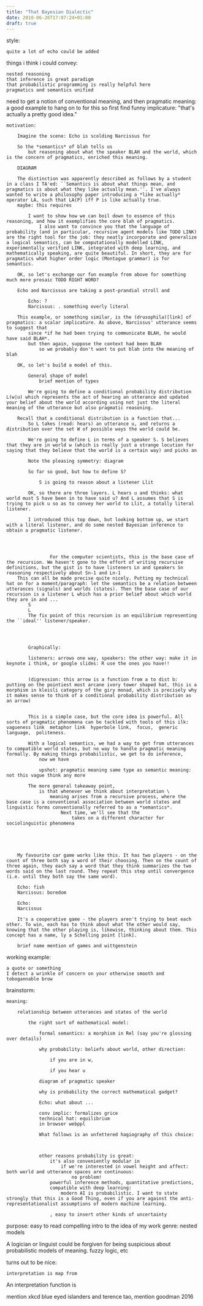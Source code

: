 ```yaml
---
title: "That Bayesian Dialectic"
date: 2018-06-26T17:07:24+01:00
draft: true
---
```


style:

	quite a lot of echo could be added

things i think i could convey:

	nested reasoning
	that inference is great paradigm
	that probabilistic programming is really helpful here
	pragmatics and semantics unified

need to get a notion of conventional meaning, and then pragmatic meaning: a good example to hang on to for this
		so first find funny implicature:
			"that's actually a pretty good idea."


	motivation:

		Imagine the scene: Echo is scolding Narcissus for

		So the *semantics* of blah tells us
			but reasoning about what the speaker BLAH and the world, which is the concern of pragmatics, enriched this meaning.

		DIAGRAM

		The distinction was apparently described as follows by a student in a class I TA'ed: ``Semantics is about what things mean, and pragmatics is about what they like actually mean.''. I've always wanted to write a philosophy paper introducing a *like actually* operator LA, such that LA(P) iff P is like actually true.
		maybe: this requires

			I want to show how we can boil down to essence of this reasoning, and how it exemplifies the core blah of pragmatics.
				I also want to convince you that the language of probability (and in particular, recursive agent models like TODO LINK) are the right tool for the job: they neatly incorporate and generalize a logical semantics, can be computationally modelled LINK, experimentally verified LINK, integrated with deep learning, and mathematically speaking, are quite beautiful. In short, they are for pragmatics what higher order logic (Montague grammar) is for semantics.

		OK, so let's exchange our fun example from above for something much more prosaic TODO RIGHT WORD?

		Echo and Narcissus are taking a post-prandial stroll and

			Echo: ?
			Narcissus: . something overly literal

		This example, or something similar, is the (drusophila)[link] of pragmatics: a scalar implicature. As above, Narcissus' utterance seems to suggest that
			since *if he had been trying to communicate BLAH, he would have said BLAH*.
			but then again, suppose the context had been BLAH
				so we probably don't want to put blah into the meaning of blah

		OK, so let's build a model of this.

			General shape of model
				brief mention of types

			We're going to define a conditional probability distribution L(w|u) which represents the act of hearing an utterance and updated your belief about the world according using not just the literal meaning of the utterance but also pragmatic reasoning.

		Recall that a conditional distribution is a function that...
			So L takes (read: hears) an utterance u, and returns a distribution over the set W of possible ways the world could be.

			We're going to define L in terms of a speaker S. S believes that they are in world w (which is really just a strange locution for saying that they believe that the world is a certain way) and picks an

			Note the pleasing symmetry: diagram

			So far so good, but how to define S?

				S is going to reason about a listener Llit

			OK, so there are three layers. L hears u and thinks: what world must S have been in to have said u? And L assumes that S is trying to pick u so as to convey her world to Llit, a totally literal listener.

			I introduced this top down, but looking bottom up, we start with a literal listener, and do some nested Bayesian inference to obtain a pragmatic listener.




					For the computer scientists, this is the base case of the recursion. We haven't gone to the effort of writing recursive definitions, but the gist is to have listeners Ln and speakers Sn reasoning respectively about Sn-1 and Ln-1
		This can all be made precise quite nicely. Putting my technical hat on for a moment/paragraph: let the semantics be a relation between utterances (signals) and worlds (states). Then the base case of our recursion is a listener L which has a prior belief about which world they are in and ...
			S
			L
			The fix point of this recursion is an equilibrium representing the ``ideal'' listener/speaker.




			Graphically:

			listeners: arrows one way, speakers: the other way: make it in keynote i think, or google slides: R use the ones you have!!


			(digression: this arrow is a function from a to dist b: putting on the pointiest most arcane ivory tower shaped hat, this is a morphism in kleisli category of the giry monad, which is precisely why it makes sense to think of a conditional probability distribution as an arrow)


			This is a simple case, but the core idea is powerful. All sorts of pragmatic phenomena can be tackled with tools of this ilk: vagueness link  metaphor link  hyperbole link,  focus,  generic language,  politeness.

			With a logical semantics, we had a way to get from utterances to compatible world states, but no way to handle pragmatic meaning formally. By making things probabilistic, we get to do inference,
				now we have

				upshot: pragmatic meaning same type as semantic meaning: not this vague think any more

			The more general takeaway point,
				is that whenever we think about interpretation \
					meaning arises from a recursive process, where the base case is a conventional association between world states and linguistic forms conventionally referred to as a *semantics*.
						Next time, we'll see that the
							takes on a different character for sociolinguistic phenomena





		My favourite car game works like this. It has two players - on the count of three both say a word of their choosing. Then on the count of three again, they each say a word that they think summarizes the two words said on the last round. They repeat this step until convergence (i.e. until they both say the same word).

		Echo: fish
		Narcissus: boredom

		Echo:
		Narcissus

		It's a cooperative game - the players aren't trying to beat each other. To win, each has to think about what the other would say, knowing that the other playing is, likewise, thinking about them. This concept has a name, ly a Schelling point [link].

		brief name mention of games and wittgenstein

working example:

	a quote or something
	I detect a wrinkle of concern on your otherwise smooth and tobogannable brow

brainstorm:

	meaning:

		relationship between utterances and states of the world

			the right sort of mathematical model:

				formal semantics: a morphism in Rel (say you're glossing over details)

				why probability: beliefs about world, other direction:

					if you are in w,

					if you hear u

				diagram of pragmatic speaker

				why is probability the correct mathematical gadget?

				Echo: what about ...

				conv implic: formalizes grice
				technical hat: equilibrium
				in browser webppl

				What follows is an unfettered hagiography of this choice:



				other reasons probability is great:
					it's also conveniently modular in
						if we're interested in vowel height and affect: both world and utterance spaces are continuous:
							no problem!
					powerful inference methods, quantitative predictions,
					compatible with deep learning:
						modern AI is probabilistic. I want to state strongly that this is a Good Thing, even if you are against the anti-representationalist assumptions of modern machine learning.

					, easy to insert other kinds of uncertainty


































purpose: easy to read compelling intro to the idea of my work genre: nested models

A logician or linguist could be forgiven for being suspicious about probabilistic models of meaning.
	fuzzy logic, etc

turns out to be nice:

	interpretation is map from

An interpretation function is




mention xkcd blue eyed islanders and terence tao, mention goodman 2016
